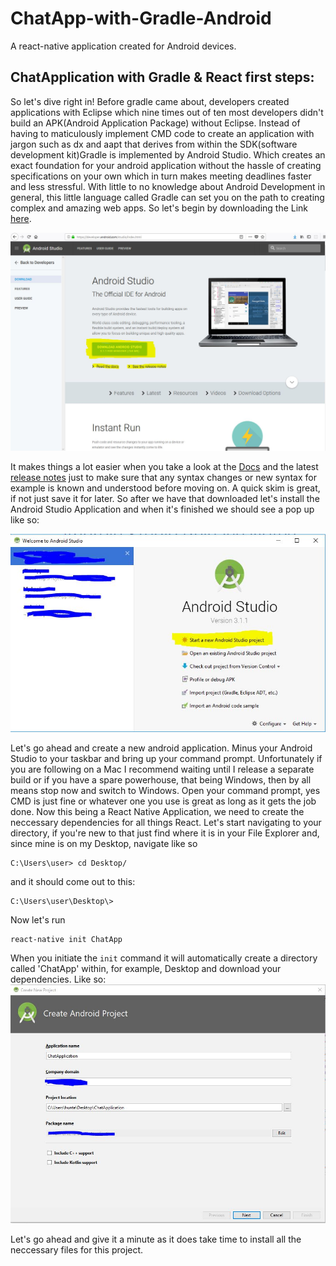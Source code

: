 # ChatApp-with-Gradle-Android
A react-native application created for Android devices.

## ChatApplication with Gradle & React first steps:
So let's dive right in! Before gradle came about, developers created applications with Eclipse which nine times out of ten most developers didn't build an APK(Android Application Package) without Eclipse. Instead of having to maticulously implement CMD code to create an application with jargon such as dx and aapt that derives from within the SDK(software development kit)Gradle is implemented by Android Studio. Which creates an exact foundation for your android application without the hassle of creating specifications on your own which in turn makes meeting deadlines faster and less stressful. With little to no knowledge about Android Development in general, this little language called Gradle can set you on the path to creating complex and amazing web apps. So let's begin by downloading the Link <a href="https://www.google.fi/url?sa=t&rct=j&q=&esrc=s&source=web&cd=1&cad=rja&uact=8&ved=0ahUKEwjT4aL3-q_aAhUEP5oKHWNGA_IQFggoMAA&url=https%3A%2F%2Fdeveloper.android.com%2Fstudio%2Findex.html&usg=AOvVaw3Sc79X2kzVV5Vj7s0ljRel"> here</a>.

<img src="img/androidcapture.JPG" />

It makes things a lot easier when you take a look at the <a href="https://developer.android.com/studio/intro/index.html">Docs</a> and the latest <a href="https://developer.android.com/studio/releases/index.html">release notes</a> just to make sure that any syntax changes or new syntax for example is known and understood before moving on. A quick skim is great, if not just save it for later. So after we have that downloaded let's install the Android Studio Application and when it's finished we should see a pop up like so:

<img src="img/androidcapture2.JPG" />


Let's go ahead and create a new android application. Minus your Android Studio to your taskbar and bring up your command prompt. Unfortunately if you are following on a Mac I recommend waiting until I release a separate build or if you have a spare powerhouse, that being Windows, then by all means stop now and switch to Windows. Open your command prompt, yes CMD is just fine or whatever one you use is great as long as it gets the job done. Now this being a React Native Application, we need to create the neccessary dependencies for all things React. Let's start navigating to your directory, if you're new to that just find where it is in your File Explorer and, since mine is on my Desktop, navigate like so 

```
C:\Users\user> cd Desktop/
```

and it should come out to this:

```
C:\Users\user\Desktop\>
```
Now let's run 
```
react-native init ChatApp

```
When you initiate the ``init`` command it will automatically create a directory called 'ChatApp' within, for example, Desktop and download your dependencies. Like so:
<img src="img/androidcapture3.JPG" />


Let's go ahead and give it a minute as it does take time to install all the neccessary files for this project.
